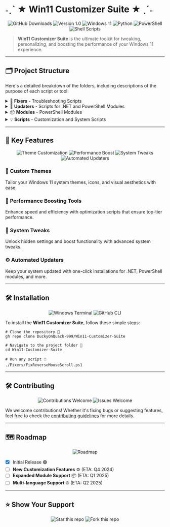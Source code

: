 
# ˗ˏˋ ★ Win11 Customizer Suite ★ ˎˊ˗

<p align="center">
  <img src="https://img.shields.io/github/downloads/DuckyOnQuack-999/Win11-Customizer-Suite/total?color=%230079d5" alt="GitHub Downloads" />
  <img src="https://img.shields.io/badge/version-1.0-blue?style=flat-square" alt="Version 1.0" />
  <img src="https://img.shields.io/badge/Windows%2011-%230079d5.svg?style=flat-square&logo=windows11&logoColor=white" alt="Windows 11" />
  <img src="https://img.shields.io/badge/Python-%233776AB.svg?style=flat-square&logo=python&logoColor=white" alt="Python" />
  <img src="https://img.shields.io/badge/PowerShell-%235391FE.svg?style=flat-square&logo=powershell&logoColor=white" alt="PowerShell" />
  <img src="https://img.shields.io/badge/Shell%20Scripts-%23121011.svg?style=flat-square&logo=gnubash&logoColor=white" alt="Shell Scripts" />
</p>

> **Win11 Customizer Suite** is the ultimate toolkit for tweaking, personalizing, and boosting the performance of your Windows 11 experience.

---

## 🗂️ Project Structure

Here's a detailed breakdown of the folders, including descriptions of the purpose of each script or tool:

<details>
<summary>💼 <strong>Fixers</strong> - Troubleshooting Scripts</summary>

```bash
📂 Fixers/
    ├── 🛠️ Clear&Rebuild-BCD&EFI.bat
    ├── 🖱️ FixReverseMouseScroll.ps1
    ├── 👥 LocalUsers&Groups-Reset.ps1
    ├── 🔧 Repair-Windows.ps1
    └── 🗂️ WinRepairKitPro.ps1
```

### Descriptions:
- **Clear&Rebuild-BCD&EFI.bat:** Clears and rebuilds the Boot Configuration Data (BCD) and EFI boot records to fix boot-related issues.
- **FixReverseMouseScroll.ps1:** Corrects the reverse scrolling direction for touchpad and mouse devices on Windows 11.
- **LocalUsers&Groups-Reset.ps1:** Resets local users and groups settings to their default state, useful after misconfigurations.
- **Repair-Windows.ps1:** Repairs common Windows issues such as file corruption and registry errors.
- **WinRepairKitPro.ps1:** A comprehensive repair kit script that fixes various system issues, including registry and DLL-related problems.
</details>

<details>
<summary>🔄 <strong>Updaters</strong> - Scripts for .NET and PowerShell Modules</summary>

```bash
📂 Updaters/
    ├── 🌐 .net_aio_tool_v1.ps1
    ├── ⬇️ DownloadDotNet.ps1
    ├── 💻 Allow_Scripts.cmd
    └── ⚙️ dotnet-install.ps1
```

### Descriptions:
- **.net_aio_tool_v1.ps1:** Installs and manages multiple versions of .NET Framework to ensure compatibility with various applications.
- **DownloadDotNet.ps1:** Downloads the latest version of the .NET runtime and framework, ensuring your system stays up to date.
- **Allow_Scripts.cmd:** Temporarily enables script execution policy to allow PowerShell scripts to run without restrictions.
- **dotnet-install.ps1:** Automates the installation of the .NET SDK, runtime, and other essential components.
</details>

<details>
<summary>📦 <strong>Modules</strong> - PowerShell Modules</summary>

```bash
📂 Modules/
    ├── 📌 PSReadline/
    ├── 📌 PSFzf/
    ├── 📌 PowerShellGet/
    ├── 🛠️ PowerShellProTools/
    └── 🎨 Terminal-Icons/
```

### Descriptions:
- **PSReadline:** Enhances the command-line editing experience in PowerShell by adding syntax highlighting and history.
- **PSFzf:** Integrates the FZF fuzzy finder into PowerShell for easier command and file searches.
- **PowerShellGet:** Manages PowerShell modules and scripts, allowing easy installation and updates of PowerShell modules.
- **PowerShellProTools:** Provides professional-level tools to extend PowerShell's functionality, including script packaging and GUI creation.
- **Terminal-Icons:** Adds icons to the PowerShell terminal to make directories and files more visually identifiable.
</details>

<details>
<summary>💡 <strong>Scripts</strong> - Customization and System Scripts</summary>

```bash
📂 Scripts/
    ├── 🛠️ Add-AppDevPackage.ps1
    ├── 🛠️ AddPythonContextMenu.ps1
    ├── 🔒 CertificateInstaller.ps1
    ├── 🛡️ FixWindowsCheckForErrors.ps1
    ├── 🔄 ResetSearchPolicies.ps1
    ├── 🎨 Reset Scaling Factor Size.ps1
    ├── 🛠️ Service-Context-Menu.ps1
    ├── ⚙️ Set-ExecutionPolicy.ps1
    ├── 📊 DiagnosticReset.ps1
    └── 🗂️ WinKit_v1.ps1

```

### Descriptions:

- **Add-AppDevPackage.ps1:** Adds Windows Developer Mode app packages necessary for deploying and testing UWP apps.
- **AddPythonContextMenu.ps1:** Adds Python-related options to the Windows context menu for easier script execution.
- **CertificateInstaller.ps1:** Simplifies the installation of certificates to the system, streamlining secure app and service deployment.
- **FixWindowsCheckForErrors.ps1:** Fixes Windows Update and system error-checking functionality by repairing corrupted system components.
- **ResetSearchPolicies.ps1:** Resets any search-related group policies to restore the default Windows search behavior.
- **Reset Scaling Factor Size.ps1:** Resets Windows scaling factor to its default size, useful for fixing display scaling issues.
- **Service-Context-Menu.ps1:** Adds useful service management options to the Windows context menu, allowing you to start, stop, or restart services with a right-click.
- **Set-ExecutionPolicy.ps1:** Adjusts PowerShell's execution policy to allow or restrict the running of scripts on the system.
- **DiagnosticReset.ps1:** Resets diagnostic data collection settings to their default state, ensuring privacy or resolving system tracking issues.
- **WinKit_v1.ps1:** A script that serves as the central hub to launch a suite of customization and optimization tools for Windows 11.
</details>

---

## 🚀 Key Features

<p align="center">
  <img src="https://img.shields.io/badge/Theme%20Customization-%230079d5.svg?style=for-the-badge&logo=windows11" alt="Theme Customization" />
  <img src="https://img.shields.io/badge/Performance%20Boost-%2300FF7F.svg?style=for-the-badge&logo=windows" alt="Performance Boost" />
  <img src="https://img.shields.io/badge/System%20Tweaks-%23FFD700.svg?style=for-the-badge&logo=powershell" alt="System Tweaks" />
  <img src="https://img.shields.io/badge/Automated%20Updaters-%23FF4500.svg?style=for-the-badge&logo=windows" alt="Automated Updaters" />
</p>

### 🎨 **Custom Themes**
Tailor your Windows 11 system themes, icons, and visual aesthetics with ease.

### 🚀 **Performance Boosting Tools**
Enhance speed and efficiency with optimization scripts that ensure top-tier performance.

### 🔧 **System Tweaks**
Unlock hidden settings and boost functionality with advanced system tweaks.

### ⚙️ **Automated Updaters**
Keep your system updated with one-click installations for .NET, PowerShell modules, and more.

---

## 🛠️ Installation

<p align="center">
  <img src="https://img.shields.io/badge/Windows%20Terminal-%234D4D4D.svg?style=for-the-badge&logo=windows-terminal&logoColor=white" alt="Windows Terminal" />
  <img src="https://img.shields.io/badge/GitHub%20CLI-%23000000.svg?style=for-the-badge&logo=github" alt="GitHub CLI" />
</p>

To install the **Win11 Customizer Suite**, follow these simple steps:

```git
# Clone the repository 📂
gh repo clone DuckyOnQuack-999/Win11-Customizer-Suite

# Navigate to the project folder 📁
cd Win11-Customizer-Suite

# Run any script 🖱️
./Fixers/FixReverseMouseScroll.ps1
```

---

## 🛠️ Contributing

<p align="center">
  <img src="https://img.shields.io/badge/Contributions-Welcome-brightgreen?style=for-the-badge" alt="Contributions Welcome" />
  <img src="https://img.shields.io/badge/Issues-Welcome-orange?style=for-the-badge" alt="Issues Welcome" />
</p>

We welcome contributions! Whether it's fixing bugs or suggesting features, feel free to check the [contributing guidelines](https://github.com/your-repo-url/contributing.md) for more details.

---

## 🗺️ Roadmap

<p align="center">
  <img src="https://img.shields.io/badge/Roadmap-Q4%202024-lightblue?style=for-the-badge&logo=roadmap" alt="Roadmap" />
</p>

- [x] Initial Release 🟢
- [ ] **New Customization Features** ⚙️ (ETA: Q4 2024)
- [ ] **Expanded Module Support** 📦 (ETA: Q1 2025)
- [ ] **Multi-language Support** 🌐 (ETA: Q2 2025)

---

## ⭐ Show Your Support

<p align="center">
  <img src="https://img.shields.io/badge/Star%20this%20Repo-%23FFD700.svg?style=for-the-badge&logo=github" alt="Star this repo" />
  <img src="https://img.shields.io/badge/Fork%20this%20Repo-%23FF4500.svg?style=for-the-badge&logo=github" alt="Fork this repo" />
</p>
